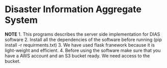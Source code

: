 # Disaster Information Aggregate System


**NOTE**
    1. This programs describes the server side implementation for DIAS software
    2. Install all the dependencies of the software before running (pip install -r requirments.txt)
    3. We have used flask franework because it is light-weight and efficient.
    4. Before using the software make sure that you have a AWS account and an S3 bucket ready. We need access to the bucket.
